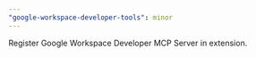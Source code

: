 ```yaml
---
"google-workspace-developer-tools": minor
---
```


Register Google Workspace Developer MCP Server in extension.
